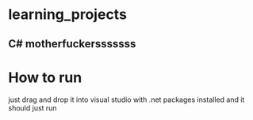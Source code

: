 # learning_projects
C# motherfuckersssssss
---
# How to run
just drag and drop it into visual studio with .net packages installed and it should just run
